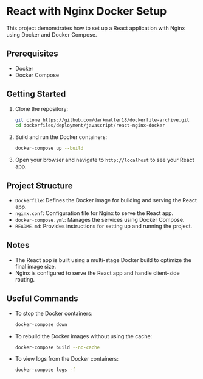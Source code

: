 # React with Nginx Docker Setup

This project demonstrates how to set up a React application with Nginx using Docker and Docker Compose.

## Prerequisites

- Docker
- Docker Compose

## Getting Started

1. Clone the repository:

    ```bash
    git clone https://github.com/darkmatter18/dockerfile-archive.git
    cd dockerfiles/deployment/javascript/react-nginx-docker
    ```

2. Build and run the Docker containers:

    ```bash
    docker-compose up --build
    ```

3. Open your browser and navigate to `http://localhost` to see your React app.

## Project Structure

- `Dockerfile`: Defines the Docker image for building and serving the React app.
- `nginx.conf`: Configuration file for Nginx to serve the React app.
- `docker-compose.yml`: Manages the services using Docker Compose.
- `README.md`: Provides instructions for setting up and running the project.

## Notes

- The React app is built using a multi-stage Docker build to optimize the final image size.
- Nginx is configured to serve the React app and handle client-side routing.

## Useful Commands

- To stop the Docker containers:

    ```bash
    docker-compose down
    ```

- To rebuild the Docker images without using the cache:

    ```bash
    docker-compose build --no-cache
    ```

- To view logs from the Docker containers:

    ```bash
    docker-compose logs -f
    ```
